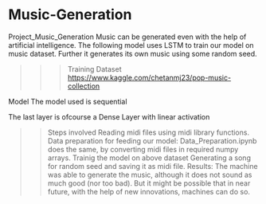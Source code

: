 # Music-Generation
Project_Music_Generation
Music can be generated even with the help of artificial intelligence. The following model uses LSTM to train our model on music dataset. Further it generates its own music using some random seed.

>>> Training Dataset
https://www.kaggle.com/chetanmj23/pop-music-collection

Model
The model used is sequential

The last layer is ofcourse a Dense Layer with linear activation
>>Steps involved
Reading midi files using midi library functions.
Data preparation for feeding our model: Data_Preparation.ipynb does the same, by converting midi files in required numpy arrays.
Trainig the model on above dataset
Generating a song for random seed and saving it as midi file.
Results:
The machine was able to generate the music, although it does not sound as much good (nor too bad). But it might be possible that in near future, with the help of new innovations, machines can do so.
